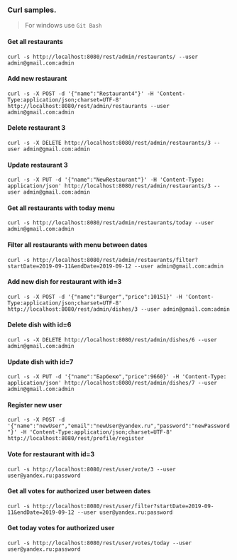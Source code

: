 ### Curl samples.
> For windows use `Git Bash`


#### Get all restaurants
`curl -s http://localhost:8080/rest/admin/restaurants/ --user admin@gmail.com:admin`

#### Add new restaurant
`curl -s -X POST -d '{"name":"Restaurant4"}' -H 'Content-Type:application/json;charset=UTF-8' http://localhost:8080/rest/admin/restaurants --user admin@gmail.com:admin`

#### Delete restaurant 3
`curl -s -X DELETE http://localhost:8080/rest/admin/restaurants/3 --user admin@gmail.com:admin`

#### Update restaurant 3
`curl -s -X PUT -d '{"name":"NewRestaurant"}' -H 'Content-Type: application/json' http://localhost:8080/rest/admin/restaurants/3 --user admin@gmail.com:admin`

#### Get all restaurants with today menu
`curl -s http://localhost:8080/rest/admin/restaurants/today --user admin@gmail.com:admin`

#### Filter all restaurants with menu between dates
`curl -s http://localhost:8080/rest/admin/restaurants/filter?startDate=2019-09-11&endDate=2019-09-12 --user admin@gmail.com:admin`


#### Add new dish for restaurant with id=3
`curl -s -X POST -d '{"name":"Burger","price":10151}' -H 'Content-Type:application/json;charset=UTF-8' http://localhost:8080/rest/admin/dishes/3 --user admin@gmail.com:admin`

#### Delete dish with id=6
`curl -s -X DELETE http://localhost:8080/rest/admin/dishes/6 --user admin@gmail.com:admin`

#### Update dish with id=7
`curl -s -X PUT -d '{"name":"Барбекю","price":9660}' -H 'Content-Type: application/json' http://localhost:8080/rest/admin/dishes/7 --user admin@gmail.com:admin`


#### Register new user
`curl -s -X POST -d '{"name":"newUser","email":"newUser@yandex.ru","password":"newPassword"}' -H 'Content-Type:application/json;charset=UTF-8' http://localhost:8080/rest/profile/register`

#### Vote for restaurant with id=3
`curl -s http://localhost:8080/rest/user/vote/3 --user user@yandex.ru:password`

#### Get all votes for authorized user between dates
`curl -s http://localhost:8080/rest/user/filter?startDate=2019-09-11&endDate=2019-09-12 --user user@yandex.ru:password`

#### Get today votes for authorized user
`curl -s http://localhost:8080/rest/user/votes/today --user user@yandex.ru:password`
